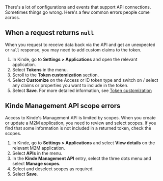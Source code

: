
There's a lot of configurations and events that support API connections. Sometimes things go wrong. Here's a few common errors people come across.

## When a request returns `null`

When you request to receive data back via the API and get an unexpected or `null` response, you may need to add custom claims to the token.

1. In Kinde, go to **Settings > Applications** and open the relevant application.
2. Select **Tokens** in the menu.
3. Scroll to the **Token customization** section.
4. Select **Customize** on the Access or ID token type and switch on / select any claims or properties you want to include in the token.
5. Select **Save**.
For more detailed information, see [Token customization](/build/tokens/token-customization/)

## Kinde Management API scope errors

Access to Kinde's Management API is limited by scopes. When you create or update a M2M application, you need to review and select scopes. If you find that some information is not included in a returned token, check the scopes.

1. In Kinde, go to **Settings > Applications** and select **View details** on the relevant M2M application.
2. Select **APIs** in the menu.
3. In the **Kinde Management API** entry, select the three dots menu and select **Manage scopes**.
4. Select and deselect scopes as required. 
5. Select **Save**.
